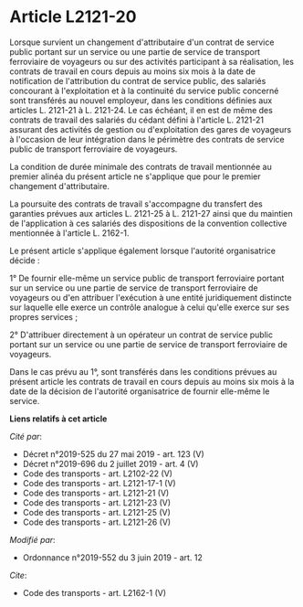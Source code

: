 # Article L2121-20

Lorsque survient un changement d'attributaire d'un contrat de service public portant sur un service ou une partie de service
de transport ferroviaire de voyageurs ou sur des activités participant à sa réalisation, les contrats de travail en cours
depuis au moins six mois à la date de notification de l'attribution du contrat de service public, des salariés concourant à
l'exploitation et à la continuité du service public concerné sont transférés au nouvel employeur, dans les conditions
définies aux articles L. 2121-21 à L. 2121-24. Le cas échéant, il en est de même des contrats de travail des salariés du
cédant défini à l'article L. 2121-21 assurant des activités de gestion ou d'exploitation des gares de voyageurs à l'occasion
de leur intégration dans le périmètre des contrats de service public de transport ferroviaire de voyageurs. 

La condition de durée minimale des contrats de travail mentionnée au premier alinéa du présent article ne s'applique que pour
le premier changement d'attributaire. 

La poursuite des contrats de travail s'accompagne du transfert des garanties prévues aux articles L. 2121-25 à L. 2121-27
ainsi que du maintien de l'application à ces salariés des dispositions de la convention collective mentionnée à l'article L.
2162-1. 

Le présent article s'applique également lorsque l'autorité organisatrice décide : 

1° De fournir elle-même un service public de transport ferroviaire portant sur un service ou une partie de service de
transport ferroviaire de voyageurs ou d'en attribuer l'exécution à une entité juridiquement distincte sur laquelle elle
exerce un contrôle analogue à celui qu'elle exerce sur ses propres services ; 

2° D'attribuer directement à un opérateur un contrat de service public portant sur un service ou une partie de service de
transport ferroviaire de voyageurs. 

Dans le cas prévu au 1°, sont transférés dans les conditions prévues au présent article les contrats de travail en cours
depuis au moins six mois à la date de la décision de l'autorité organisatrice de fournir elle-même le service.

**Liens relatifs à cet article**

_Cité par_:

  - Décret n°2019-525 du 27 mai 2019 - art. 123 (V)
  - Décret n°2019-696 du 2 juillet 2019 - art. 4 (V)
  - Code des transports - art. L2102-22 (V)
  - Code des transports - art. L2121-17-1 (V)
  - Code des transports - art. L2121-21 (V)
  - Code des transports - art. L2121-23 (V)
  - Code des transports - art. L2121-25 (V)
  - Code des transports - art. L2121-26 (V)

_Modifié par_:

  - Ordonnance n°2019-552 du 3 juin 2019 - art. 12

_Cite_:

  - Code des transports - art. L2162-1 (V)
